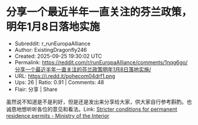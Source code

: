 # 分享一个最近半年一直关注的芬兰政策，明年1月8日落地实施

- Subreddit: r_runEuropaAlliance
- Author: ExistingDragonfly246
- Created: 2025-09-25 19:30:02 UTC
- Permalink: https://reddit.com/r/runEuropaAlliance/comments/1nqg6go/分享一个最近半年一直关注的芬兰政策明年1月8日落地实施/
- URL: https://i.redd.it/pohecom04drf1.png
- Ups: 26 | Ratio: 0.91 | Comments: 48
- Flair: 分享 | Share


虽然说不知道是不是利好，但是还是发出来分享给大家，供大家自行参考斟酌。也诚恳地想听听各位的意见和看法。Link:
[Stricter conditions for permanent residence permits - Ministry of the
Interior](https://intermin.fi/en/areas-of-expertise/migration/government-programme-measures-to-reform-migration-policy/permanent-residence-permits)

